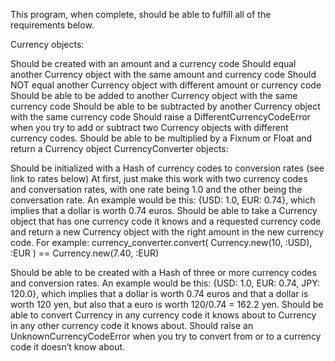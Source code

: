 This program, when complete, should be able to fulfill all of the requirements below.


Currency objects:

Should be created with an amount and a currency code
Should equal another Currency object with the same amount and currency code
Should NOT equal another Currency object with different amount or currency code
Should be able to be added to another Currency object with the same currency code
Should be able to be subtracted by another Currency object with the same currency code
Should raise a DifferentCurrencyCodeError when you try to add or subtract two Currency objects with different currency codes.
Should be able to be multiplied by a Fixnum or Float and return a Currency object
CurrencyConverter objects:

Should be initialized with a Hash of currency codes to conversion rates (see link to rates below)
At first, just make this work with two currency codes and conversation rates, with one rate being 1.0 and the other being the conversation rate. An example would be this: {USD: 1.0, EUR: 0.74}, which implies that a dollar is worth 0.74 euros.
Should be able to take a Currency object that has one currency code it knows and a requested currency code and return a new Currency object with the right amount in the new currency code. For example: currency_converter.convert( Currency.new(10, :USD), :EUR ) == Currency.new(7.40, :EUR)

Should be able to be created with a Hash of three or more currency codes and conversion rates. An example would be this: {USD: 1.0, EUR: 0.74, JPY: 120.0}, which implies that a dollar is worth 0.74 euros and that a dollar is worth 120 yen, but also that a euro is worth 120/0.74 = 162.2 yen.
Should be able to convert Currency in any currency code it knows about to Currency in any other currency code it knows about.
Should raise an UnknownCurrencyCodeError when you try to convert from or to a currency code it doesn’t know about.
